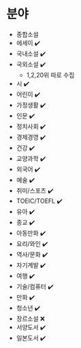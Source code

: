 # 분야

- 종합소설
- 에세이 ✔️
- 국내소설 ✔️
- 국외소설 ✔️
  - 1,2,20위 따로 수집
- 시 ✔️
- 어린이 ✔️
- 가정생활 ✔️
- 인문 ✔️
- 정치사회 ✔️
- 경제경영 ✔️
- 건강 ✔️
- 교양과학 ✔️
- 외국어 ✔️
- 예술 ✔️
- 취미/스포츠 ✔️
- TOEIC/TOEFL ✔️
- 유아 ✔️
- 종교 ✔️
- 아동만화 ✔️
- 요리/와인 ✔️
- 역사/문화 ✔️
- 자기계발 ✔️
- 여행 ✔️
- 기술/컴퓨터 ✔️
- 만화 ✔️
- 청소년 ✔️
- 장르소설 ❌
- 서양도서 ✔️
- 일본도서 ✔️
